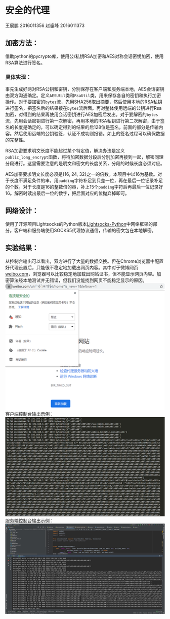 # 安全的代理

王展鹏 2016011356
赵鋆峰 2016011373

## 加密方法：
借助python的pycrypto库，使用公/私钥RSA加密和AES对称会话密钥加密，使用RSA算法进行签名。

### 具体实现：
事先生成好两对RSA公钥和密钥，分别保存在客户端和服务端本地，AES会话密钥由双方沟通确定。定义`AESUtil`类和`RsaUtil`类，用来保存各自的密钥和执行加密操作。对于要加密的`bytes`流，先用SHA256取出摘要，然后使用本地的RSA私钥进行签名，把签名后的结果接在`bytes`流后面。再对整体使用远端的公钥进行Rsa加密，对得到的结果再使用会话密钥进行AES加密后发出。对于要解密的`bytes`流，先用会话密钥进行第一次解密，再用本地的RSA私钥进行第二次解密，由于签名的长度是确定的，可以确定得到的结果的后128位是签名，前面的部分是传输内容。然后使用远端的公钥验签，认证不成功则报错。如上的签名过程可以确保数据的完整性。

RSA加密要求明文长度不能超过某个特定值，解决办法是定义`public_long_encrypt`函数，将待加密数据分段后分别加密再接到一起，解密同理分段进行。这里需要注意的是明文和密文的长度关系，分段的时候长度必须对应。

AES加密要求明文长度必须是{16, 24, 32}之一的倍数。本项目中以16为基数。对于长度不满足条件的串，用`padding`字符补足到只差一位，再在最后一位记录补足的个数。对于长度是16的整数倍的串，补上15个`padding`字符后再最后一位记录好16。解密时读出最后一位的数字，把后面对应的位抛弃掉即可。

## 网络设计：
使用了开源项目Lightsocks的Python版本[Lightsocks-Python](https://github.com/linw1995/lightsocks-python)中网络框架的部分。客户端和服务端使用SOCKS5代理协议通信，传输的密文包在本地解密。

## 实验结果：
从控制台输出可以看出，双方进行了大量的数据交换。但在Chrome浏览器中配置好代理设置后，只能很不稳定地加载出网页内容。其中对于微博网页[weibo.com](weibo.com)，浏览器可以比较稳定地加载出网站证书，但不能显示网页内容。加密算法经本地测试并无错误，但我们没能找到网页不能稳定显示的原因。
![](证书.png)
客户端控制台输出示例：
![](bytes.png)
服务端控制台输出示例：
![](server.jpg)